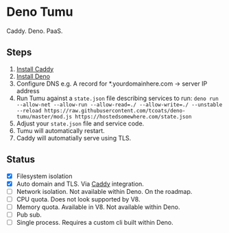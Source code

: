 # Deno Tumu

Caddy. Deno. PaaS.

## Steps

1. [Install Caddy](https://caddyserver.com)
2. [Install Deno](https://deno.land)
3. Configure DNS e.g. A record for *.yourdomainhere.com -> server IP address
4. Run Tumu against a `state.json` file describing services to run:
  `deno run --allow-net --allow-run --allow-read=./ --allow-write=./ --unstable --reload https://raw.githubusercontent.com/tcoats/deno-tumu/master/mod.js https://hostedsomewhere.com/state.json`
5. Adjust your `state.json` file and service code.
6. Tumu will automatically restart.
7. Caddy will automatially serve using TLS.

## Status

- [x] Filesystem isolation
- [x] Auto domain and TLS. Via [Caddy](https://caddyserver.com) integration.
- [ ] Network isolation. Not available within Deno. On the roadmap.
- [ ] CPU quota. Does not look supported by V8.
- [ ] Memory quota. Available in V8. Not available within Deno.
- [ ] Pub sub.
- [ ] Single process. Requires a custom cli built within Deno.
